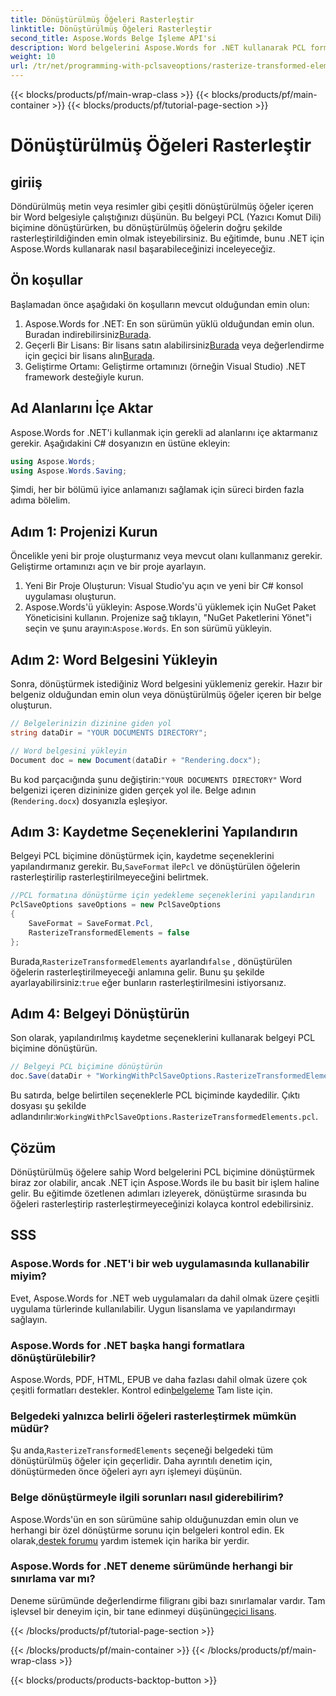 ```yaml
---
title: Dönüştürülmüş Öğeleri Rasterleştir
linktitle: Dönüştürülmüş Öğeleri Rasterleştir
second_title: Aspose.Words Belge İşleme API'si
description: Word belgelerini Aspose.Words for .NET kullanarak PCL formatına dönüştürürken dönüştürülen öğelerin nasıl rasterleştirileceğini öğrenin. Adım adım kılavuz dahildir.
weight: 10
url: /tr/net/programming-with-pclsaveoptions/rasterize-transformed-elements/
---
```


{{< blocks/products/pf/main-wrap-class >}}
{{< blocks/products/pf/main-container >}}
{{< blocks/products/pf/tutorial-page-section >}}

# Dönüştürülmüş Öğeleri Rasterleştir

## giriiş

Döndürülmüş metin veya resimler gibi çeşitli dönüştürülmüş öğeler içeren bir Word belgesiyle çalıştığınızı düşünün. Bu belgeyi PCL (Yazıcı Komut Dili) biçimine dönüştürürken, bu dönüştürülmüş öğelerin doğru şekilde rasterleştirildiğinden emin olmak isteyebilirsiniz. Bu eğitimde, bunu .NET için Aspose.Words kullanarak nasıl başarabileceğinizi inceleyeceğiz.

## Ön koşullar

Başlamadan önce aşağıdaki ön koşulların mevcut olduğundan emin olun:

1.  Aspose.Words for .NET: En son sürümün yüklü olduğundan emin olun. Buradan indirebilirsiniz[Burada](https://releases.aspose.com/words/net/).
2.  Geçerli Bir Lisans: Bir lisans satın alabilirsiniz[Burada](https://purchase.aspose.com/buy) veya değerlendirme için geçici bir lisans alın[Burada](https://purchase.aspose.com/temporary-license/).
3. Geliştirme Ortamı: Geliştirme ortamınızı (örneğin Visual Studio) .NET framework desteğiyle kurun.

## Ad Alanlarını İçe Aktar

Aspose.Words for .NET'i kullanmak için gerekli ad alanlarını içe aktarmanız gerekir. Aşağıdakini C# dosyanızın en üstüne ekleyin:

```csharp
using Aspose.Words;
using Aspose.Words.Saving;
```

Şimdi, her bir bölümü iyice anlamanızı sağlamak için süreci birden fazla adıma bölelim.

## Adım 1: Projenizi Kurun

Öncelikle yeni bir proje oluşturmanız veya mevcut olanı kullanmanız gerekir. Geliştirme ortamınızı açın ve bir proje ayarlayın.

1. Yeni Bir Proje Oluşturun: Visual Studio'yu açın ve yeni bir C# konsol uygulaması oluşturun.
2.  Aspose.Words'ü yükleyin: Aspose.Words'ü yüklemek için NuGet Paket Yöneticisini kullanın. Projenize sağ tıklayın, "NuGet Paketlerini Yönet"i seçin ve şunu arayın:`Aspose.Words`. En son sürümü yükleyin.

## Adım 2: Word Belgesini Yükleyin

Sonra, dönüştürmek istediğiniz Word belgesini yüklemeniz gerekir. Hazır bir belgeniz olduğundan emin olun veya dönüştürülmüş öğeler içeren bir belge oluşturun.

```csharp
// Belgelerinizin dizinine giden yol
string dataDir = "YOUR DOCUMENTS DIRECTORY";

// Word belgesini yükleyin
Document doc = new Document(dataDir + "Rendering.docx");
```

 Bu kod parçacığında şunu değiştirin:`"YOUR DOCUMENTS DIRECTORY"` Word belgenizi içeren dizininize giden gerçek yol ile. Belge adının (`Rendering.docx`) dosyanızla eşleşiyor.

## Adım 3: Kaydetme Seçeneklerini Yapılandırın

 Belgeyi PCL biçimine dönüştürmek için, kaydetme seçeneklerini yapılandırmanız gerekir. Bu,`SaveFormat` ile`Pcl` ve dönüştürülen öğelerin rasterleştirilip rasterleştirilmeyeceğini belirtmek.

```csharp
//PCL formatına dönüştürme için yedekleme seçeneklerini yapılandırın
PclSaveOptions saveOptions = new PclSaveOptions
{
    SaveFormat = SaveFormat.Pcl,
    RasterizeTransformedElements = false
};
```

 Burada,`RasterizeTransformedElements` ayarlandı`false` , dönüştürülen öğelerin rasterleştirilmeyeceği anlamına gelir. Bunu şu şekilde ayarlayabilirsiniz:`true` eğer bunların rasterleştirilmesini istiyorsanız.

## Adım 4: Belgeyi Dönüştürün

Son olarak, yapılandırılmış kaydetme seçeneklerini kullanarak belgeyi PCL biçimine dönüştürün.

```csharp
// Belgeyi PCL biçimine dönüştürün
doc.Save(dataDir + "WorkingWithPclSaveOptions.RasterizeTransformedElements.pcl", saveOptions);
```

 Bu satırda, belge belirtilen seçeneklerle PCL biçiminde kaydedilir. Çıktı dosyası şu şekilde adlandırılır:`WorkingWithPclSaveOptions.RasterizeTransformedElements.pcl`.

## Çözüm

Dönüştürülmüş öğelere sahip Word belgelerini PCL biçimine dönüştürmek biraz zor olabilir, ancak .NET için Aspose.Words ile bu basit bir işlem haline gelir. Bu eğitimde özetlenen adımları izleyerek, dönüştürme sırasında bu öğeleri rasterleştirip rasterleştirmeyeceğinizi kolayca kontrol edebilirsiniz.

## SSS

### Aspose.Words for .NET'i bir web uygulamasında kullanabilir miyim?  
Evet, Aspose.Words for .NET web uygulamaları da dahil olmak üzere çeşitli uygulama türlerinde kullanılabilir. Uygun lisanslama ve yapılandırmayı sağlayın.

### Aspose.Words for .NET başka hangi formatlara dönüştürülebilir?  
Aspose.Words, PDF, HTML, EPUB ve daha fazlası dahil olmak üzere çok çeşitli formatları destekler. Kontrol edin[belgeleme](https://reference.aspose.com/words/net/) Tam liste için.

### Belgedeki yalnızca belirli öğeleri rasterleştirmek mümkün müdür?  
 Şu anda,`RasterizeTransformedElements` seçeneği belgedeki tüm dönüştürülmüş öğeler için geçerlidir. Daha ayrıntılı denetim için, dönüştürmeden önce öğeleri ayrı ayrı işlemeyi düşünün.

### Belge dönüştürmeyle ilgili sorunları nasıl giderebilirim?  
 Aspose.Words'ün en son sürümüne sahip olduğunuzdan emin olun ve herhangi bir özel dönüştürme sorunu için belgeleri kontrol edin. Ek olarak,[destek forumu](https://forum.aspose.com/c/words/8) yardım istemek için harika bir yerdir.

### Aspose.Words for .NET deneme sürümünde herhangi bir sınırlama var mı?  
 Deneme sürümünde değerlendirme filigranı gibi bazı sınırlamalar vardır. Tam işlevsel bir deneyim için, bir tane edinmeyi düşünün[geçici lisans](https://purchase.aspose.com/temporary-license/).

{{< /blocks/products/pf/tutorial-page-section >}}

{{< /blocks/products/pf/main-container >}}
{{< /blocks/products/pf/main-wrap-class >}}

{{< blocks/products/products-backtop-button >}}
